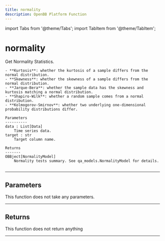 ```yaml
---
title: normality
description: OpenBB Platform Function
---
```


import Tabs from '@theme/Tabs';
import TabItem from '@theme/TabItem';

# normality

Get Normality Statistics.

    - **Kurtosis**: whether the kurtosis of a sample differs from the normal distribution.
    - **Skewness**: whether the skewness of a sample differs from the normal distribution.
    - **Jarque-Bera**: whether the sample data has the skewness and kurtosis matching a normal distribution.
    - **Shapiro-Wilk**: whether a random sample comes from a normal distribution.
    - **Kolmogorov-Smirnov**: whether two underlying one-dimensional probability distributions differ.

    Parameters
    ----------
    data : List[Data]
        Time series data.
    target : str
        Target column name.

    Returns
    -------
    OBBject[NormalityModel]
        Normality tests summary. See qa_models.NormalityModel for details.

```python wordwrap

```

---

## Parameters

This function does not take any parameters.

---

## Returns

This function does not return anything

---

